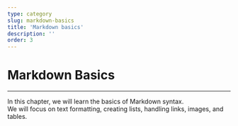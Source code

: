 ```yaml
---
type: category
slug: markdown-basics
title: 'Markdown basics'
description: ''
order: 3
---
```


# Markdown Basics

---

In this chapter, we will learn the basics of Markdown syntax.  
We will focus on text formatting, creating lists, handling links, images, and tables.
